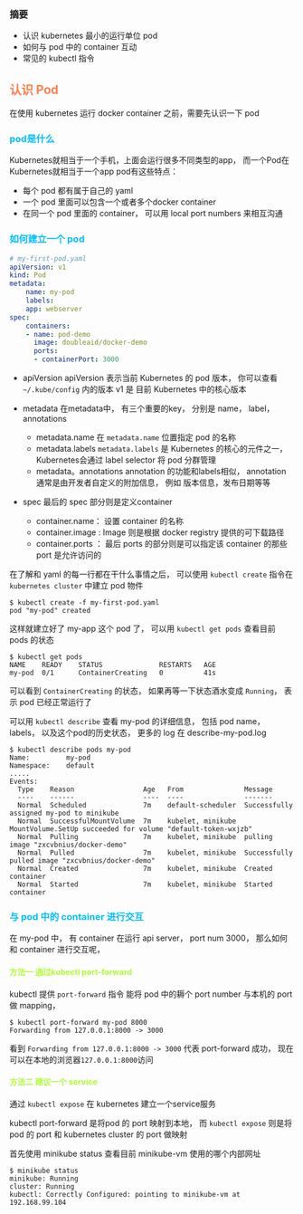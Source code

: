 ### 摘要
+ 认识 kubernetes 最小的运行单位 pod
+ 如何与 pod 中的 container 互动
+ 常见的 kubectl 指令

## <font color="coral">认识 Pod</font>
在使用 kubernetes 运行 docker container 之前，需要先认识一下 pod

### <font color="deepskyblue">pod是什么</font>
Kubernetes就相当于一个手机，上面会运行很多不同类型的app， 而一个Pod在Kubernetes就相当于一个app
pod有这些特点：
+ 每个 pod 都有属于自己的 yaml
+ 一个 pod 里面可以包含一个或者多个docker container
+ 在同一个 pod 里面的 container， 可以用 local port numbers 来相互沟通

### <font color="deepskyblue">如何建立一个 pod</font>
```yaml
# my-first-pod.yaml
apiVersion: v1
kind: Pod
metadata:
    name: my-pod
    labels:
    app: webserver
spec:
    containers:
    - name: pod-demo
      image: doubleaid/docker-demo
      ports:
      - containerPort: 3000
```
+ apiVersion
  apiVersion 表示当前 Kubernetes 的 pod 版本， 你可以查看 `~/.kube/config` 内的版本
  v1 是 目前 Kubernetes 中的核心版本
+ metadata
  在metadata中， 有三个重要的key， 分别是 name， label， annotations
  + metadata.name
    在 `metadata.name` 位置指定 pod 的名称
  + metadata.labels
    `metadata.labels` 是 Kubernetes 的核心的元件之一， Kubernetes会通过 label selector 将 pod 分群管理
  + metadata。annotations
    annotation 的功能和labels相似， annotation 通常是由开发者自定义的附加信息， 例如 版本信息，发布日期等等

+ spec
  最后的 spec 部分则是定义container
  + container.name： 设置 container 的名称
  + container.image : Image 则是根据 docker registry 提供的可下载路径
  + container.ports ： 最后 ports 的部分则是可以指定该 container 的那些 port 是允许访问的

在了解和 yaml 的每一行都在干什么事情之后， 可以使用 `kubectl create` 指令在 `kubernetes cluster` 中建立 pod 物件
```shell
$ kubectl create -f my-first-pod.yaml
pod "my-pod" created
```

这样就建立好了 my-app 这个 pod 了， 可以用 `kubectl get pods` 查看目前 pods 的状态
```
$ kubectl get pods
NAME    READY    STATUS              RESTARTS   AGE
my-pod  0/1      ContainerCreating   0          41s
```
可以看到 `ContainerCreating` 的状态， 如果再等一下状态酒水变成 `Running`， 表示 pod 已经正常运行了

可以用 `kubectl describe` 查看 my-pod 的详细信息， 包括 pod name， labels， 以及这个pod的历史状态， 更多的 log 在 describe-my-pod.log
```
$ kubectl describe pods my-pod
Name:         my-pod
Namespace:    default
.....
Events:
  Type    Reason                 Age   From               Message
  ----    ------                 ----  ----               -------
  Normal  Scheduled              7m    default-scheduler  Successfully assigned my-pod to minikube
  Normal  SuccessfulMountVolume  7m    kubelet, minikube  MountVolume.SetUp succeeded for volume "default-token-wxjzb"
  Normal  Pulling                7m    kubelet, minikube  pulling image "zxcvbnius/docker-demo"
  Normal  Pulled                 7m    kubelet, minikube  Successfully pulled image "zxcvbnius/docker-demo"
  Normal  Created                7m    kubelet, minikube  Created container
  Normal  Started                7m    kubelet, minikube  Started container
```

### <font color="deepskyblue">与 pod 中的 container 进行交互</font>
在 my-pod 中， 有 container 在运行 api server， port num 3000， 那么如何和 container 进行交互呢，
#### <font color="GreenYellow">方法一 通过kubectl port-forward</font>
kubectl 提供 `port-forward` 指令 能将 pod 中的耨个 port number 与本机的 port 做 mapping， 
```
$ kubectl port-forward my-pod 8000
Forwarding from 127.0.0.1:8000 -> 3000
```
看到 `Forwarding from 127.0.0.1:8000 -> 3000` 代表 port-forward 成功， 现在可以在本地的浏览器`127.0.0.1:8000`访问

#### <font color=greenyellow>方法二 建议一个 service</font>
通过 `kubectl expose` 在 kubernetes 建立一个service服务

kubectl port-forward 是将pod 的 port 映射到本地， 而 `kubectl expose` 则是将 pod 的 port 和 kubernetes cluster 的 port 做映射

首先使用 minikube status 查看目前 minikube-vm  使用的哪个内部网址
```
$ minikube status
minikube: Running
cluster: Running
kubectl: Correctly Configured: pointing to minikube-vm at 192.168.99.104
```

